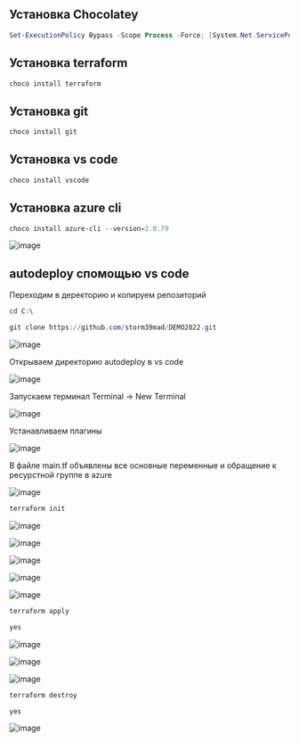 ## Установка Chocolatey 

```powershell
Set-ExecutionPolicy Bypass -Scope Process -Force; [System.Net.ServicePointManager]::SecurityProtocol = [System.Net.ServicePointManager]::SecurityProtocol -bor 3072; iex ((New-Object System.Net.WebClient).DownloadString('https://community.chocolatey.org/install.ps1'))
```
## Установка terraform 
```powershell
choco install terraform
```
## Установка git
```powershell
choco install git
```
## Установка vs code
```powershell
choco install vscode
```
## Установка azure cli
```powershell
choco install azure-cli --version=2.0.79
```

![image](https://user-images.githubusercontent.com/79700810/152991466-d80561df-8311-4495-91ab-209005325a8c.png)

## autodeploy спомощью vs code

Переходим в деректорию и копируем репозиторий
```powershell
cd C:\

git clone https://github.com/storm39mad/DEMO2022.git
```

![image](https://user-images.githubusercontent.com/79700810/152991858-3085cbdb-0730-41e4-b969-1b617aa0b68c.png)

Открываем директорию autodeploy в vs code

![image](https://user-images.githubusercontent.com/79700810/152991910-80f1dccd-6779-443f-a4a9-f8a2d863c80d.png)

Запускаем терминал Terminal -> New Terminal

![image](https://user-images.githubusercontent.com/79700810/152991976-4cd3dbfb-e4aa-4b9f-bce1-15ad3ae4e860.png)

Устанавливаем плагины

![image](https://user-images.githubusercontent.com/79700810/152992386-0c5ed540-a54b-47e1-85cf-fb4f67e3fd10.png)

В файле main.tf объявлены все основные переменные и обращение к ресурстной группе в azure

![image](https://user-images.githubusercontent.com/79700810/152992126-e609b36b-7f75-4260-b413-da271a6620d3.png)


```powershell
terraform init
```



![image](https://user-images.githubusercontent.com/79700810/152992752-9c43289e-2d23-47c7-9de8-9b60004df629.png)



![image](https://user-images.githubusercontent.com/79700810/152995696-d8a4c051-bc3d-4616-8a61-f70890cc286d.png)

![image](https://user-images.githubusercontent.com/79700810/152995939-6f3363d3-ba6f-47ae-81f2-94333213c083.png)

![image](https://user-images.githubusercontent.com/79700810/152996116-b00bab67-d548-4c77-9b26-3fea462495a1.png)

![image](https://user-images.githubusercontent.com/79700810/152996429-086839d5-c03a-43c2-84b0-787409f23ede.png)

```powershell
terraform apply
```
```powershell
yes
```
![image](https://user-images.githubusercontent.com/79700810/153000909-fcde95bd-2ad5-4ecb-9b81-19071c35b4a4.png)



![image](https://user-images.githubusercontent.com/79700810/153001108-d7cd7070-025f-4351-8c67-57399546e041.png)



![image](https://user-images.githubusercontent.com/79700810/153005787-87d7d071-b78d-42fe-889e-ac1a1a6ae4e4.png)



```powershell
terraform destroy
```
```powershell
yes
```

![image](https://user-images.githubusercontent.com/79700810/153005950-7bb7ed75-07df-432b-9066-fca4ea2ffd43.png)


